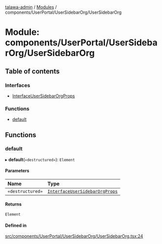 [talawa-admin](../README.md) / [Modules](../modules.md) / components/UserPortal/UserSidebarOrg/UserSidebarOrg

# Module: components/UserPortal/UserSidebarOrg/UserSidebarOrg

## Table of contents

### Interfaces

- [InterfaceUserSidebarOrgProps](../interfaces/components_UserPortal_UserSidebarOrg_UserSidebarOrg.InterfaceUserSidebarOrgProps.md)

### Functions

- [default](components_UserPortal_UserSidebarOrg_UserSidebarOrg.md#default)

## Functions

### default

▸ **default**(`«destructured»`): `Element`

#### Parameters

| Name | Type |
| :------ | :------ |
| `«destructured»` | [`InterfaceUserSidebarOrgProps`](../interfaces/components_UserPortal_UserSidebarOrg_UserSidebarOrg.InterfaceUserSidebarOrgProps.md) |

#### Returns

`Element`

#### Defined in

[src/components/UserPortal/UserSidebarOrg/UserSidebarOrg.tsx:24](https://github.com/palisadoes/talawa-admin/blob/bf9852d/src/components/UserPortal/UserSidebarOrg/UserSidebarOrg.tsx#L24)
